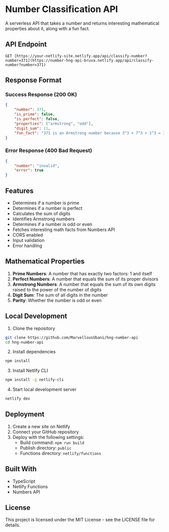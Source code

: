 # Number Classification API

A serverless API that takes a number and returns interesting mathematical properties about it, along with a fun fact.

## API Endpoint

```
GET [https://your-netlify-site.netlify.app/api/classify-number?number=371](https://number-hng-api-bruva.netlify.app/api/classify-number?number=371)
```

## Response Format

### Success Response (200 OK)

```json
{
    "number": 371,
    "is_prime": false,
    "is_perfect": false,
    "properties": ["armstrong", "odd"],
    "digit_sum": 11,
    "fun_fact": "371 is an Armstrong number because 3^3 + 7^3 + 1^3 = 371"
}
```

### Error Response (400 Bad Request)

```json
{
    "number": "invalid",
    "error": true
}
```

## Features

- Determines if a number is prime
- Determines if a number is perfect
- Calculates the sum of digits
- Identifies Armstrong numbers
- Determines if a number is odd or even
- Fetches interesting math facts from Numbers API
- CORS enabled
- Input validation
- Error handling

## Mathematical Properties

1. **Prime Numbers**: A number that has exactly two factors: 1 and itself
2. **Perfect Numbers**: A number that equals the sum of its proper divisors
3. **Armstrong Numbers**: A number that equals the sum of its own digits raised to the power of the number of digits
4. **Digit Sum**: The sum of all digits in the number
5. **Parity**: Whether the number is odd or even

## Local Development

1. Clone the repository
```bash
git clone https://github.com/MarvellousUbani/hng-number-api
cd hng-number-api
```

2. Install dependencies
```bash
npm install
```

3. Install Netlify CLI
```bash
npm install -g netlify-cli
```

4. Start local development server
```bash
netlify dev
```

## Deployment

1. Create a new site on Netlify
2. Connect your GitHub repository
3. Deploy with the following settings:
   - Build command: `npm run build`
   - Publish directory: `public`
   - Functions directory: `netlify/functions`

## Built With

- TypeScript
- Netlify Functions
- Numbers API

## License

This project is licensed under the MIT License - see the LICENSE file for details.
